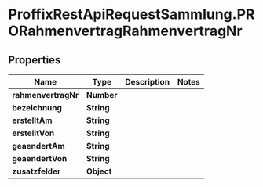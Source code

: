 # ProffixRestApiRequestSammlung.PRORahmenvertragRahmenvertragNr

## Properties
Name | Type | Description | Notes
------------ | ------------- | ------------- | -------------
**rahmenvertragNr** | **Number** |  | 
**bezeichnung** | **String** |  | 
**erstelltAm** | **String** |  | 
**erstelltVon** | **String** |  | 
**geaendertAm** | **String** |  | 
**geaendertVon** | **String** |  | 
**zusatzfelder** | **Object** |  | 


